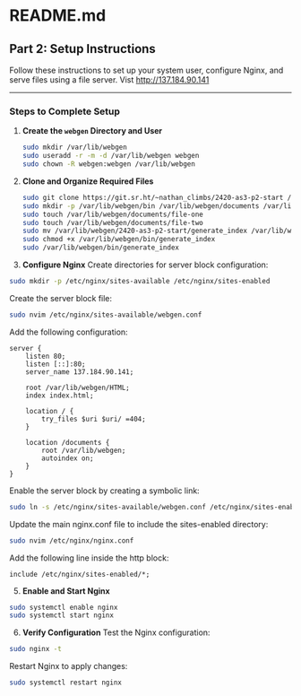 # README.md

## Part 2: Setup Instructions

Follow these instructions to set up your system user, configure Nginx, and serve files using a file server.
Vist http://137.184.90.141

---

### Steps to Complete Setup

1. **Create the `webgen` Directory and User**
   ```bash
   sudo mkdir /var/lib/webgen
   sudo useradd -r -m -d /var/lib/webgen webgen
   sudo chown -R webgen:webgen /var/lib/webgen
   ```

2. **Clone and Organize Required Files**
   ```bash
   sudo git clone https://git.sr.ht/~nathan_climbs/2420-as3-p2-start /var/lib/webgen/
   sudo mkdir -p /var/lib/webgen/bin /var/lib/webgen/documents /var/lib/webgen/HTML
   sudo touch /var/lib/webgen/documents/file-one
   sudo touch /var/lib/webgen/documents/file-two
   sudo mv /var/lib/webgen/2420-as3-p2-start/generate_index /var/lib/webgen/bin/
   sudo chmod +x /var/lib/webgen/bin/generate_index
   sudo /var/lib/webgen/bin/generate_index
   ```
   
3. **Configure Nginx**
Create directories for server block configuration:
  ```bash
  sudo mkdir -p /etc/nginx/sites-available /etc/nginx/sites-enabled
  ```

Create the server block file:
```bash
sudo nvim /etc/nginx/sites-available/webgen.conf
```

Add the following configuration:
```nginx
server {
    listen 80;
    listen [::]:80;
    server_name 137.184.90.141;

    root /var/lib/webgen/HTML;
    index index.html;

    location / {
        try_files $uri $uri/ =404;
    }

    location /documents {
        root /var/lib/webgen;
        autoindex on;
    }
}
```

Enable the server block by creating a symbolic link:
```bash
sudo ln -s /etc/nginx/sites-available/webgen.conf /etc/nginx/sites-enabled/webgen.conf
```

Update the main nginx.conf file to include the sites-enabled directory:
```bash
sudo nvim /etc/nginx/nginx.conf
```

Add the following line inside the http block:
```nginx
include /etc/nginx/sites-enabled/*;
```

5. **Enable and Start Nginx**
```bash
sudo systemctl enable nginx
sudo systemctl start nginx
```

6. **Verify Configuration**
Test the Nginx configuration:
```bash
sudo nginx -t
```

Restart Nginx to apply changes:
```bash
sudo systemctl restart nginx
```
